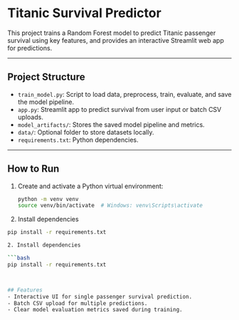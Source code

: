 # Titanic Survival Predictor

This project trains a Random Forest model to predict Titanic passenger survival using key features, and provides an interactive Streamlit web app for predictions.

---

## Project Structure

- `train_model.py`: Script to load data, preprocess, train, evaluate, and save the model pipeline.
- `app.py`: Streamlit app to predict survival from user input or batch CSV uploads.
- `model_artifacts/`: Stores the saved model pipeline and metrics.
- `data/`: Optional folder to store datasets locally.
- `requirements.txt`: Python dependencies.

---

## How to Run

1. Create and activate a Python virtual environment:

   ```bash
   python -m venv venv
   source venv/bin/activate  # Windows: venv\Scripts\activate

2. Install dependencies

  ```bash
  pip install -r requirements.txt

2. Install dependencies

  ```bash
  pip install -r requirements.txt



## Features
 - Interactive UI for single passenger survival prediction.
 - Batch CSV upload for multiple predictions.
 - Clear model evaluation metrics saved during training.
